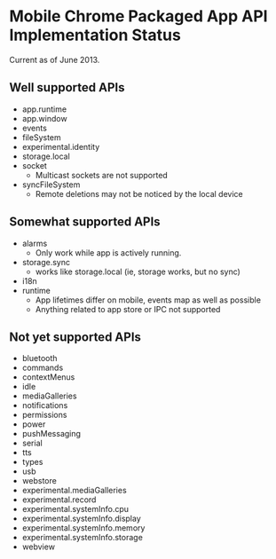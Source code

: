 # Mobile Chrome Packaged App API Implementation Status

Current as of June 2013.

## Well supported APIs

* app.runtime
* app.window
* events
* fileSystem
* experimental.identity
* storage.local
* socket
    * Multicast sockets are not supported
* syncFileSystem
    * Remote deletions may not be noticed by the local device

## Somewhat supported APIs

* alarms
  * Only work while app is actively running.
* storage.sync
  * works like storage.local (ie, storage works, but no sync)
* i18n
* runtime
  * App lifetimes differ on mobile, events map as well as possible
  * Anything related to app store or IPC not supported
 
## Not yet supported APIs

* bluetooth
* commands
* contextMenus
* idle
* mediaGalleries
* notifications
* permissions
* power
* pushMessaging
* serial
* tts
* types
* usb
* webstore
* experimental.mediaGalleries
* experimental.record
* experimental.systemInfo.cpu
* experimental.systemInfo.display
* experimental.systemInfo.memory
* experimental.systemInfo.storage
* webview
